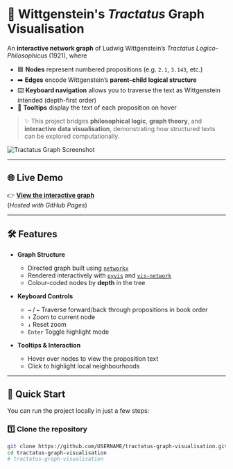 # 🧠 Wittgenstein's *Tractatus* Graph Visualisation

An **interactive network graph** of Ludwig Wittgenstein’s *Tractatus Logico-Philosophicus* (1921), where  
- 🟦 **Nodes** represent numbered propositions (e.g. `2.1`, `3.143`, etc.)  
- ➡️ **Edges** encode Wittgenstein’s **parent–child logical structure**  
- ⌨️ **Keyboard navigation** allows you to traverse the text as Wittgenstein intended (depth-first order)  
- 💬 **Tooltips** display the text of each proposition on hover

> ✨ This project bridges **philosophical logic**, **graph theory**, and **interactive data visualisation**, demonstrating how structured texts can be explored computationally.

![Tractatus Graph Screenshot](./docs/screenshot.png)

---

## 🌐 Live Demo

👉 **[View the interactive graph](https://ChloeMYWong.github.io/tractatus-graph-visualisation/tractatus_network2.html)**  
(*Hosted with GitHub Pages*)

---

## 🛠️ Features

- **Graph Structure**
  - Directed graph built using [`networkx`](https://networkx.org/)
  - Rendered interactively with [`pyvis`](https://pyvis.readthedocs.io/en/latest/) and [`vis-network`](https://visjs.github.io/vis-network/)
  - Colour-coded nodes by **depth** in the tree

- **Keyboard Controls**
  - `→` / `←` Traverse forward/back through propositions in book order  
  - `↑` Zoom to current node  
  - `↓` Reset zoom  
  - `Enter` Toggle highlight mode  

- **Tooltips & Interaction**
  - Hover over nodes to view the proposition text
  - Click to highlight local neighbourhoods

---

## 🧪 Quick Start

You can run the project locally in just a few steps:

### 1️⃣ Clone the repository
```bash
git clone https://github.com/USERNAME/tractatus-graph-visualisation.git
cd tractatus-graph-visualisation
# tractatus-graph-visualisation
